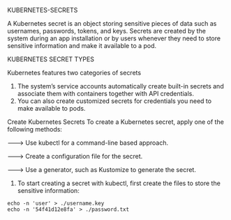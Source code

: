KUBERNETES-SECRETS

A Kubernetes secret is an object storing sensitive pieces of data such as usernames, passwords, tokens, and keys. Secrets are created by the system during an app installation or by users whenever they need to store sensitive information and make it available to a pod.

KUBERNETES SECRET TYPES

Kubernetes features two categories of secrets

1. The system’s service accounts automatically create built-in secrets and associate them with containers together with API credentials.
2. You can also create customized secrets for credentials you need to make available to pods.


Create Kubernetes Secrets
To create a Kubernetes secret, apply one of the following methods:

---> Use kubectl for a command-line based approach.

---> Create a configuration file for the secret.

---> Use a generator, such as Kustomize to generate the secret.

1. To start creating a secret with kubectl, first create the files to store the sensitive information:

```shell
echo -n 'user' > ./username.key
echo -n '54f41d12e8fa' > ./password.txt
```

